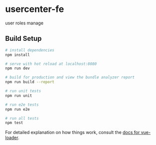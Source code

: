 # usercenter-fe

user roles manage
## Build Setup

``` bash
# install dependencies
npm install

# serve with hot reload at localhost:8080
npm run dev

# build for production and view the bundle analyzer report
npm run build --report

# run unit tests
npm run unit

# run e2e tests
npm run e2e

# run all tests
npm test
```
For detailed explanation on how things work, consult the [docs for vue-loader](http://vuejs.github.io/vue-loader).
